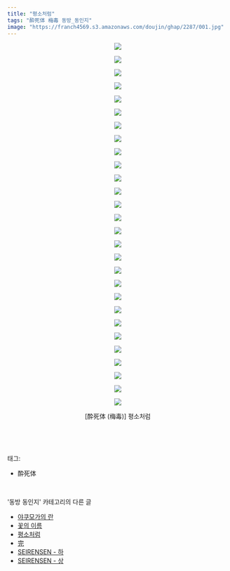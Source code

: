 ```yaml
---
title: "평소처럼"
tags: "酔死体 梅毒 동방_동인지"
image: "https://franch4569.s3.amazonaws.com/doujin/ghap/2287/001.jpg"
---
```

<div class="article">
<p style="text-align: center; clear: none; float: none;"><img src="{{ site.imgserver2 }}/ghap/2287/001.jpg"/></p>
<p style="text-align: center; clear: none; float: none;"><img src="{{ site.imgserver2 }}/ghap/2287/002.jpg"/></p>
<p style="text-align: center; clear: none; float: none;"><img src="{{ site.imgserver2 }}/ghap/2287/003.jpg"/></p>
<p style="text-align: center; clear: none; float: none;"><img src="{{ site.imgserver2 }}/ghap/2287/004.jpg"/></p>
<p style="text-align: center; clear: none; float: none;"><img src="{{ site.imgserver2 }}/ghap/2287/005.jpg"/></p>
<p style="text-align: center; clear: none; float: none;"><img src="{{ site.imgserver2 }}/ghap/2287/006.jpg"/></p>
<p style="text-align: center; clear: none; float: none;"><img src="{{ site.imgserver2 }}/ghap/2287/007.jpg"/></p>
<p style="text-align: center; clear: none; float: none;"><img src="{{ site.imgserver2 }}/ghap/2287/008.jpg"/></p>
<p style="text-align: center; clear: none; float: none;"><img src="{{ site.imgserver2 }}/ghap/2287/009.jpg"/></p>
<p style="text-align: center; clear: none; float: none;"><img src="{{ site.imgserver2 }}/ghap/2287/010.jpg"/></p>
<p style="text-align: center; clear: none; float: none;"><img src="{{ site.imgserver2 }}/ghap/2287/011.jpg"/></p>
<p style="text-align: center; clear: none; float: none;"><img src="{{ site.imgserver2 }}/ghap/2287/012.jpg"/></p>
<p style="text-align: center; clear: none; float: none;"><img src="{{ site.imgserver2 }}/ghap/2287/013.jpg"/></p>
<p style="text-align: center; clear: none; float: none;"><img src="{{ site.imgserver2 }}/ghap/2287/014.jpg"/></p>
<p style="text-align: center; clear: none; float: none;"><img src="{{ site.imgserver2 }}/ghap/2287/015.jpg"/></p>
<p style="text-align: center; clear: none; float: none;"><img src="{{ site.imgserver2 }}/ghap/2287/016.jpg"/></p>
<p style="text-align: center; clear: none; float: none;"><img src="{{ site.imgserver2 }}/ghap/2287/017.jpg"/></p>
<p style="text-align: center; clear: none; float: none;"><img src="{{ site.imgserver2 }}/ghap/2287/018.jpg"/></p>
<p style="text-align: center; clear: none; float: none;"><img src="{{ site.imgserver2 }}/ghap/2287/019.jpg"/></p>
<p style="text-align: center; clear: none; float: none;"><img src="{{ site.imgserver2 }}/ghap/2287/020.jpg"/></p>
<p style="text-align: center; clear: none; float: none;"><img src="{{ site.imgserver2 }}/ghap/2287/021.jpg"/></p>
<p style="text-align: center; clear: none; float: none;"><img src="{{ site.imgserver2 }}/ghap/2287/022.jpg"/></p>
<p style="text-align: center; clear: none; float: none;"><img src="{{ site.imgserver2 }}/ghap/2287/023.jpg"/></p>
<p style="text-align: center; clear: none; float: none;"><img src="{{ site.imgserver2 }}/ghap/2287/024.jpg"/></p>
<p style="text-align: center; clear: none; float: none;"><img src="{{ site.imgserver2 }}/ghap/2287/025.jpg"/></p>
<p style="text-align: center; clear: none; float: none;"><img src="{{ site.imgserver2 }}/ghap/2287/026.jpg"/></p>
<p style="text-align: center; clear: none; float: none;"><img src="{{ site.imgserver2 }}/ghap/2287/027.jpg"/></p>
<p style="text-align: center; clear: none; float: none;"><img src="{{ site.imgserver2 }}/ghap/2287/028.jpg"/></p>
<p style="text-align: center; clear: none; float: none;">[酔死体 (梅毒)] 평소처럼</p>
<p><br/></p>
</div><br/>
<div class="tagTrail">
<p>태그: </p>
<ul>
<li>酔死体</li>
</ul>
</div><br/>
<div class="another">
<p>'동방 동인지' 카테고리의 다른 글</p>
<ul>
<li><a href="/ghap_2289">야쿠모가의 란</a></li>
<li><a href="/ghap_2288">꽃의 이름</a></li>
<li><a href="/ghap_2287">평소처럼</a></li>
<li><a href="/ghap_2286">完</a></li>
<li><a href="/ghap_2285">SEIRENSEN - 하</a></li>
<li><a href="/ghap_2284">SEIRENSEN - 상</a></li>
</ul>
</div><br/>
<div class="cb_module cb_fluid">
<div class="cb_wrt cb_profile">
</div><!-- commentList close -->
</div><br/>
